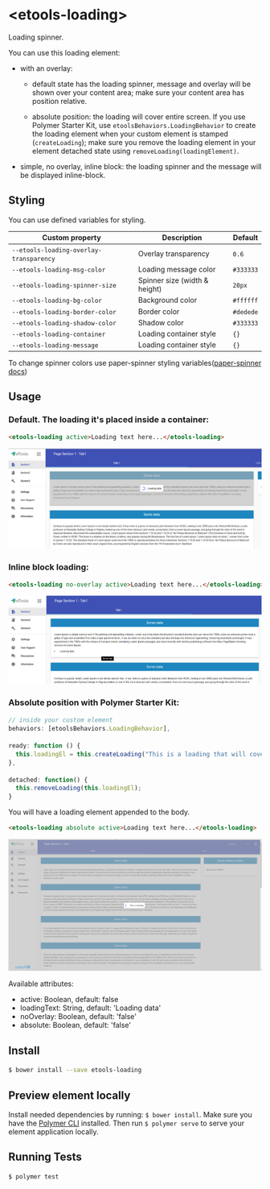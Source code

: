 # \<etools-loading\>

Loading spinner.

You can use this loading element:
- with an overlay: 
    - default state has the loading spinner, message and overlay will be shown over your content area; 
    make sure your content area has position relative.
    
    - absolute position: the loading will cover entire screen. If you use Polymer Starter Kit, 
    use `etoolsBehaviors.LoadingBehavior` to create the loading element when your custom element is stamped (`createLoading`);
    make sure you remove the loading element in your element detached state using `removeLoading(loadingElement)`.
    
- simple, no overlay, inline block: the loading spinner and the message will be displayed inline-block.

## Styling

You can use defined variables for styling.

Custom property | Description | Default
----------------|-------------|----------
`--etools-loading-overlay-transparency` | Overlay transparency | `0.6`
`--etools-loading-msg-color` | Loading message color | `#333333`
`--etools-loading-spinner-size` | Spinner size (width & height) | `20px`
`--etools-loading-bg-color` | Background color | `#ffffff`
`--etools-loading-border-color` | Border color | `#dedede`
`--etools-loading-shadow-color` | Shadow color | `#333333`
`--etools-loading-container` | Loading container style | `{}`
`--etools-loading-message` | Loading container style | `{}`

To change spinner colors use paper-spinner styling variables([paper-spinner docs](https://elements.polymer-project.org/elements/paper-spinner))


## Usage

### Default. The loading it's placed inside a container:
```html
<etools-loading active>Loading text here...</etools-loading>
```
![Loading inside a container](etools-loading-contained.png)

### Inline block loading:
```html
<etools-loading no-overlay active>Loading text here...</etools-loading>
```
![Loading inside a container](etools-loading-inline-block-position.png)


### Absolute position with Polymer Starter Kit:

```javascript
// inside your custom element
behaviors: [etoolsBehaviors.LoadingBehavior],

ready: function () {
  this.loadingEl = this.createLoading("This is a loading that will cover entire screen!");
},

detached: function() {
  this.removeLoading(this.loadingEl);
}
```
You will have a loading element appended to the body.
```html
<etools-loading absolute active>Loading text here...</etools-loading>
```
![Loading inside a container](etools-loading-absolute-position.png)

Available attributes:
* active: Boolean, default: false
* loadingText: String, default: 'Loading data'
* noOverlay: Boolean, default: 'false'
* absolute: Boolean, default: 'false'

## Install
```bash
$ bower install --save etools-loading
```

## Preview element locally
Install needed dependencies by running: `$ bower install`.
Make sure you have the [Polymer CLI](https://www.npmjs.com/package/polymer-cli) installed. Then run `$ polymer serve` to serve your element application locally.

## Running Tests

```
$ polymer test
```

